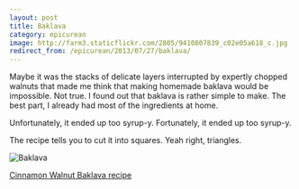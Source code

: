 ```yaml
---
layout: post
title: Baklava
category: epicurean
image: http://farm3.staticflickr.com/2805/9410807839_c02e05a618_c.jpg
redirect_from: /epicurean/2013/07/27/baklava/
---
```


Maybe it was the stacks of delicate layers interrupted by expertly chopped walnuts that made me think that making homemade baklava would be impossible. Not true. I found out that baklava is rather simple to make. The best part, I already had most of the ingredients at home.

Unfortunately, it ended up too syrup-y. Fortunately, it ended up too syrup-y.

The recipe tells you to cut it into squares. Yeah right, triangles.

<div class="photos">
<img src="http://farm3.staticflickr.com/2805/9410807839_c02e05a618_b.jpg" alt="Baklava">
</div>

[Cinnamon Walnut Baklava recipe](http://www.marthastewart.com/313616/cinnamon-walnut-baklava)
